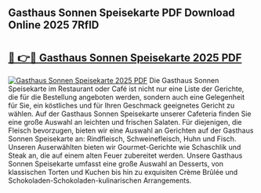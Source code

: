 ## Gasthaus Sonnen Speisekarte PDF Download Online 2025 7RfID

# <h2><a href="http://gcbdhy.nevu.top/?p=Gasthaus+Sonnen+Speisekarte">🔗 👉🔴 Gasthaus Sonnen Speisekarte 2025 PDF</a></h2>

[![Gasthaus Sonnen Speisekarte 2025 PDF](https://i.imgur.com/dBaPXMq.png)](http://gcbdhy.nevu.top/?p=Gasthaus+Sonnen+Speisekarte)
Die Gasthaus Sonnen Speisekarte im Restaurant oder Café ist nicht nur eine Liste der Gerichte, die für die Bestellung angeboten werden, sondern auch eine Gelegenheit für Sie, ein köstliches und für Ihren Geschmack geeignetes Gericht zu wählen. Auf der Gasthaus Sonnen Speisekarte unserer Cafeteria finden Sie eine große Auswahl an leichten und frischen Salaten. Für diejenigen, die Fleisch bevorzugen, bieten wir eine Auswahl an Gerichten auf der Gasthaus Sonnen Speisekarte an: Rindfleisch, Schweinefleisch, Huhn und Fisch. Unseren Auserwählten bieten wir Gourmet-Gerichte wie Schaschlik und Steak an, die auf einem alten Feuer zubereitet werden. Unsere Gasthaus Sonnen Speisekarte umfasst eine große Auswahl an Desserts, von klassischen Torten und Kuchen bis hin zu exquisiten Crème Brûlée und Schokoladen-Schokoladen-kulinarischen Arrangements.
